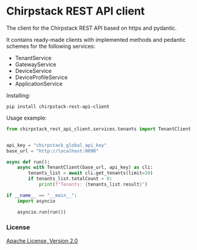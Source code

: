 # Chirpstack REST API client

The client for the Chirpstack REST API based on https and pydantic.

It contains ready-made clients with implemented methods and pedantic schemes for the following services:
- TenantService
- GatewayService
- DeviceService
- DeviceProfileService
- ApplicationService

Installing:

```
pip install chirpstack-rest-api-client
```

Usage example:

```python
from chirpstack_rest_api_client.services.tenants import TenantClient


api_key = "chirpstack_global_api_key"
base_url = "http://localhost:8090"

async def run():
    async with TenantClient(base_url, api_key) as cli:
        tenants_list = await cli.get_tenants(limit=10)
        if tenants_list.totalCount > 0:
            print(f"Tenants: {tenants_list.result}")

if __name__ == "__main__":
    import asyncio

    asyncio.run(run())        
```

### License
[Apache License, Version 2.0](https://github.com/AlKorochkin/chirpstack-rest-api-client/blob/main/LICENSE)